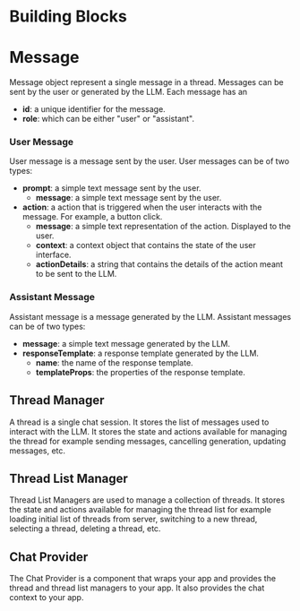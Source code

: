 # Building Blocks

# Message
Message object represent a single message in a thread.
Messages can be sent by the user or generated by the LLM.
Each message has an
- **id**: a unique identifier for the message.
- **role**: which can be either "user" or "assistant".

### User Message

User message is a message sent by the user.
User messages can be of two types:
- **prompt**: a simple text message sent by the user.
    - **message**: a simple text message sent by the user.
- **action**: a action that is triggered when the user interacts with the message. For example, a button click.
    - **message**: a simple text representation of the action. Displayed to the user.
    - **context**: a context object that contains the state of the user interface.
    - **actionDetails**: a string that contains the details of the action meant to be sent to the LLM.

### Assistant Message
Assistant message is a message generated by the LLM.
Assistant messages can be of two types:
- **message**: a simple text message generated by the LLM.
- **responseTemplate**: a response template generated by the LLM.
    - **name**: the name of the response template.
    - **templateProps**: the properties of the response template.

## Thread Manager
A thread is a single chat session. It stores the list of messages used
to interact with the LLM. It stores the state and actions available
for managing the thread for example sending messages, cancelling generation,
updating messages, etc.

## Thread List Manager
Thread List Managers are used to manage a collection of threads.
It stores the state and actions available for managing the thread list
for example loading initial list of threads from server, switching to a new thread, selecting a thread,
deleting a thread, etc.

## Chat Provider
The Chat Provider is a component that wraps your app and provides the thread and thread list managers to your app.
It also provides the chat context to your app.
